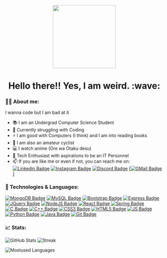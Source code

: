 <div id="header" align="center">
  <img src="https://media.giphy.com/media/naiatn5LxTOsU/giphy.gif" width="200"/>
</div>

<h1 align="center">
  Hello there!! Yes, I am weird. :wave:
</h1>

### 👨‍💻 About me:
I wanna code but I am bad at it
- 📚 I am an Undergrad Computer Science Student
- 🌱 Currently struggling with Coding
- ⚡ I am good with Computers (I think) and I am into reading books
- 🚴 I am also an amateur cyclist
- 💻 I watch anime (Ore wa Otaku desu)
- 💪 Tech Enthusiast with aspirations to be an IT Personnel
- 📫 If you are like me or even if not, you can reach me on: [![Linkedin Badge](https://img.shields.io/badge/LinkedIn-blue?style=for-the-badge&logo=linkedin&logoColor=white)](https://www.linkedin.com/in/vidyasager-gr?lipi=urn%3Ali%3Apage%3Ad_flagship3_profile_view_base_contact_details%3BS%2BCSNApeTEuNcpNcgtorDw%3D%3D) [![Instagram Badge](https://img.shields.io/badge/Instagram-E4405F?style=for-the-badge&logo=instagram&logoColor=white)]() [![Discord Badge](https://img.shields.io/badge/Discord-5865F2?style=for-the-badge&logo=discord&logoColor=white)]() <a href="mailto:vidyasager162@gmail.com">[![GMail Badge](https://img.shields.io/badge/Gmail-D14836?style=for-the-badge&logo=gmail&logoColor=white)]</a>

### 🚀 Technologies & Languages:
  [![MongoDB Badge](https://img.shields.io/badge/MongoDB-4EA94B?style=for-the-badge&logo=mongodb&logoColor=white)]() [![MySQL Badge](https://img.shields.io/badge/MySQL-005C84?style=for-the-badge&logo=mysql&logoColor=white)]() [![Bootstrap Badge](https://img.shields.io/badge/Bootstrap-563D7C?style=for-the-badge&logo=bootstrap&logoColor=white)]() [![Express Badge](https://img.shields.io/badge/Express.js-000000?style=for-the-badge&logo=express&logoColor=white)]() [![JQuery Badge](https://img.shields.io/badge/jQuery-0769AD?style=for-the-badge&logo=jquery&logoColor=white)]() [![NodeJS Badge](https://img.shields.io/badge/Node.js-339933?style=for-the-badge&logo=nodedotjs&logoColor=white)]() [![React Badge](https://img.shields.io/badge/React-20232A?style=for-the-badge&logo=react&logoColor=61DAFB)]() [![Spring Badge](https://img.shields.io/badge/Spring-6DB33F?style=for-the-badge&logo=spring&logoColor=white)]() [![C Badge](https://img.shields.io/badge/C-00599C?style=for-the-badge&logo=c&logoColor=white)]() [![C++ Badge](https://img.shields.io/badge/C%2B%2B-00599C?style=for-the-badge&logo=c%2B%2B&logoColor=white)]() [![CSS3 Badge](https://img.shields.io/badge/CSS3-1572B6?style=for-the-badge&logo=css3&logoColor=white)]() [![HTML5 Badge](https://img.shields.io/badge/HTML5-E34F26?style=for-the-badge&logo=html5&logoColor=white)]() [![JS Badge](https://img.shields.io/badge/JavaScript-323330?style=for-the-badge&logo=javascript&logoColor=F7DF1E)]() [![Python Badge](https://img.shields.io/badge/Python-FFD43B?style=for-the-badge&logo=python&logoColor=blue)]() [![Java Badge](https://img.shields.io/badge/java-%23ED8B00.svg?style=for-the-badge&logo=java&logoColor=white)]() [![Git Badge](https://img.shields.io/badge/git-%23F05033.svg?style=for-the-badge&logo=git&logoColor=white)]()
  
### 📈 Stats:
  ![GitHub Stats](https://github-readme-stats-git-masterrstaa-rickstaa.vercel.app/api?username=vidyasager162&theme=dark)      ![Streak](https://github-readme-streak-stats.herokuapp.com/?user=vidyasager162&theme=dark)
  
  ![Mostused Languages](https://github-readme-stats.vercel.app/api/top-langs/?username=vidyasager162&theme=dark)
  
